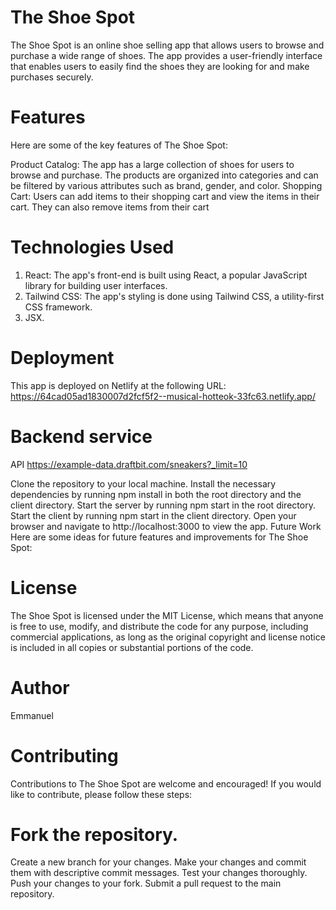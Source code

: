 # The Shoe Spot
The Shoe Spot is an online shoe selling app that allows users to browse and purchase a wide range of shoes. The app provides a user-friendly interface that enables users to easily find the shoes they are looking for and make purchases securely.

# Features
Here are some of the key features of The Shoe Spot:

Product Catalog: The app has a large collection of shoes for users to browse and purchase. The products are organized into categories and can be filtered by various attributes such as brand, gender, and color.
Shopping Cart: Users can add items to their shopping cart and view the items in their cart. They can also remove items from their cart

# Technologies Used
1. React: The app's front-end is built using React, a popular JavaScript library for building user interfaces.
2. Tailwind CSS: The app's styling is done using Tailwind CSS, a utility-first CSS framework.
3. JSX.

# Deployment
This app is deployed on Netlify at the following URL: https://64cad05ad1830007d2fcf5f2--musical-hotteok-33fc63.netlify.app/



# Backend service 
 API https://example-data.draftbit.com/sneakers?_limit=10


Clone the repository to your local machine.
Install the necessary dependencies by running npm install in both the root directory and the client directory.
Start the server by running npm start in the root directory.
Start the client by running npm start in the client directory.
Open your browser and navigate to http://localhost:3000 to view the app.
Future Work
Here are some ideas for future features and improvements for The Shoe Spot:

# License
The Shoe Spot is licensed under the MIT License, which means that anyone is free to use, modify, and distribute the code for any purpose, including commercial applications, as long as the original copyright and license notice is included in all copies or substantial portions of the code.

# Author
Emmanuel 

# Contributing
Contributions to The Shoe Spot are welcome and encouraged! If you would like to contribute, please follow these steps:

# Fork the repository.
Create a new branch for your changes.
Make your changes and commit them with descriptive commit messages.
Test your changes thoroughly.
Push your changes to your fork.
Submit a pull request to the main repository.
